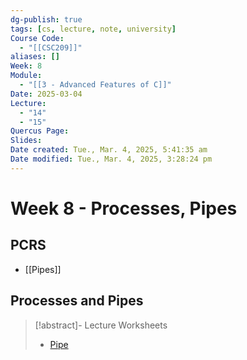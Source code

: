 ```yaml
---
dg-publish: true
tags: [cs, lecture, note, university]
Course Code:
  - "[[CSC209]]"
aliases: []
Week: 8
Module:
  - "[[3 - Advanced Features of C]]"
Date: 2025-03-04
Lecture:
  - "14"
  - "15"
Quercus Page: 
Slides: 
Date created: Tue., Mar. 4, 2025, 5:41:35 am
Date modified: Tue., Mar. 4, 2025, 3:28:24 pm
---
```


# Week 8 - Processes, Pipes

## PCRS

- [[Pipes]]

## Processes and Pipes

> [!abstract]- Lecture Worksheets
> - [Pipe](https://share.goodnotes.com/s/kZ8ORvresIViGpnitSDLH4)
